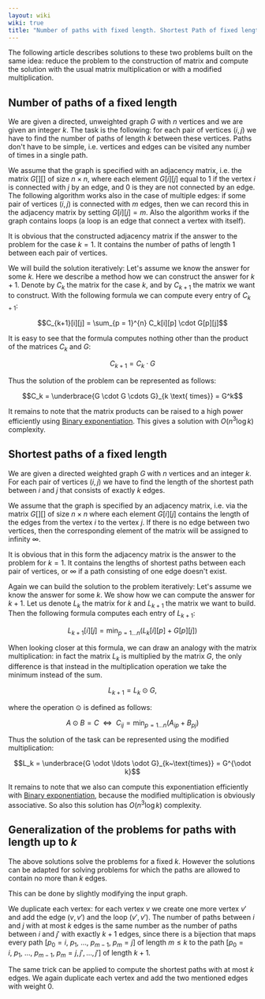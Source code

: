 ```yaml
---
layout: wiki
wiki: true
title: "Number of paths with fixed length. Shortest Path of fixed length."
---
```



The following article describes solutions to these two problems built on the same idea:
reduce the problem to the construction of matrix and compute the solution with the usual matrix multiplication or with a modified multiplication.

## Number of paths of a fixed length

We are given a directed, unweighted graph $G$ with $n$ vertices and we are given an integer $k$.
The task is the following:
for each pair of vertices $(i, j)$ we have to find the number of paths of length $k$ between these vertices.
Paths don't have to be simple, i.e. vertices and edges can be visited any number of times in a single path.

We assume that the graph is specified with an adjacency matrix, i.e. the matrix $G[][]$ of size $n \times n$, where each element $G[i][j]$ equal to $1$ if the vertex $i$ is connected with $j$ by an edge, and $0$ is they are not connected by an edge.
The following algorithm works also in the case of multiple edges:
if some pair of vertices $(i, j)$ is connected with $m$ edges, then we can record this in the adjacency matrix by setting $G[i][j] = m$.
Also the algorithm works if the graph contains loops (a loop is an edge that connect a vertex with itself).

It is obvious that the constructed adjacency matrix if the answer to the problem for the case $k = 1$.
It contains the number of paths of length $1$ between each pair of vertices.

We will build the solution iteratively:
Let's assume we know the answer for some $k$.
Here we describe a method how we can construct the answer for $k + 1$.
Denote by $C_k$ the matrix for the case $k$, and by $C_{k+1}$ the matrix we want to construct.
With the following formula we can compute every entry of $C_{k+1}$:

$$C_{k+1}[i][j] = \sum_{p = 1}^{n} C_k[i][p] \cdot G[p][j]$$


It is easy to see that the formula computes nothing other than the product of the matrices $C_k$ and $G$:

$$C_{k+1} = C_k \cdot G$$


Thus the solution of the problem can be represented as follows:

$$C_k = \underbrace{G \cdot G \cdots G}_{k \text{ times}} = G^k$$


It remains to note that the matrix products can be raised to a high power efficiently using [Binary exponentiation](../algebra/binary-exp).
This gives a solution with $O(n^3 \log k)$ complexity.

## Shortest paths of a fixed length

We are given a directed weighted graph $G$ with $n$ vertices and an integer $k$.
For each pair of vertices $(i, j)$ we have to find the length of the shortest path between $i$ and $j$ that consists of exactly $k$ edges.

We assume that the graph is specified by an adjacency matrix, i.e. via the matrix $G[][]$ of size $n \times n$ where each element $G[i][j]$ contains the length of the edges from the vertex $i$ to the vertex $j$.
If there is no edge between two vertices, then the corresponding element of the matrix will be assigned to infinity $\infty$.

It is obvious that in this form the adjacency matrix is the answer to the problem for $k = 1$.
It contains the lengths of shortest paths between each pair of vertices, or $\infty$ if a path consisting of one edge doesn't exist.

Again we can build the solution to the problem iteratively:
Let's assume we know the answer for some $k$.
We show how we can compute the answer for $k+1$.
Let us denote $L_k$ the matrix for $k$ and $L_{k+1}$ the matrix we want to build.
Then the following formula computes each entry of $L_{k+1}$:

$$L_{k+1}[i][j] = \min_{p = 1 \ldots n} \left(L_k[i][p] + G[p][j]\right)$$


When looking closer at this formula, we can draw an analogy with the matrix multiplication:
in fact the matrix $L_k$ is multiplied by the matrix $G$, the only difference is that instead in the multiplication operation we take the minimum instead of the sum.

$$L_{k+1} = L_k \odot G,$$

where the operation $\odot$ is defined as follows:

$$A \odot B = C~~\Longleftrightarrow~~C_{i j} = \min_{p = 1 \ldots n}\left(A_{i p} + B_{p j}\right)$$


Thus the solution of the task can be represented using the modified multiplication:

$$L_k = \underbrace{G \odot \ldots \odot G}_{k~\text{times}} = G^{\odot k}$$


It remains to note that we also can compute this exponentiation efficiently with [Binary exponentiation](../algebra/binary-exp), because the modified multiplication is obviously associative.
So also this solution has $O(n^3 \log k)$ complexity.

## Generalization of the problems for paths with length up to $k$

The above solutions solve the problems for a fixed $k$.
However the solutions can be adapted for solving problems for which the paths are allowed to contain no more than $k$ edges.

This can be done by slightly modifying the input graph.

We duplicate each vertex:
for each vertex $v$ we create one more vertex $v'$ and add the edge $(v, v')$ and the loop $(v', v')$.
The number of paths between $i$ and $j$ with at most $k$ edges is the same number as the number of paths between $i$ and $j'$ with exactly $k + 1$ edges, since there is a bijection that maps every path $[p_0 = i,~p_1,~\ldots,~p_{m-1},~p_m = j]$ of length $m \le k$ to the path $[p_0 = i,~p_1,~\ldots,~p_{m-1},~p_m = j, j', \ldots, j']$ of length $k + 1$.

The same trick can be applied to compute the shortest paths with at most $k$ edges.
We again duplicate each vertex and add the two mentioned edges with weight $0$.

